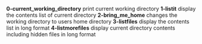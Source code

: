 **0-current_working_directory**
print current working directory
**1-listit**
display the contents list of current directory
**2-bring_me_home**
changes the working directory to users home directory
**3-listfiles**
display the contents list in long format
**4-listmorefiles**
display current directory contents including hidden files in long format
